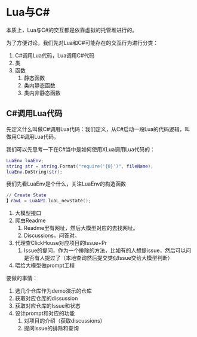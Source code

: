 
# Lua与C#

本质上，Lua与C#的交互都是依靠虚拟的托管堆进行的。

为了方便讨论，我们先对Lua和C#可能存在的交互行为进行分类：

1. C#调用Lua代码，Lua调用C#代码
2. 类
3. 函数
   1. 静态函数
   2. 类内静态函数
   3. 类内非静态函数



## C#调用Lua代码

先定义什么叫做C#调用Lua代码：我们定义，从C#启动一段Lua的代码逻辑，叫做用C#调用Lua代码。

我们可以先思考一下在C#当中是如何使用XLua调用Lua代码的：

```lua
LuaEnv luaEnv;
string str = string.Format("require('{0}')", fileName);
luaEnv.DoString(str);
```

我们先看LuaEnv是个什么，关注LuaEnv的构造函数

```lua
// Create State
】rawL = LuaAPI.luaL_newstate();
```







1. 大模型接口
2. 爬虫Readme
   1. Readme里有网址，然后大模型对应的去找网址。
   2. Discussions，问答对。
3. 代理查ClickHouse对应项目的Issue+Pr
   1. Issue的提问，作为一个排除的方法，比如有的人想提issue，然后可以问是否有人提过了（本地查询然后提交类似Issue交给大模型判断）
4. 喂给大模型做prompt工程



要做的事情：

1. 选几个仓库作为demo演示的仓库
2. 获取对应仓库的dissussion
3. 获取对应仓库的Issue和状态
4. 设计prompt和对应的功能
   1. 对项目的介绍（获取discussions）
   2. 提问issue的排除和查询

